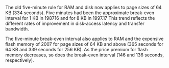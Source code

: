 The old five-minute rule for RAM and disk now applies to page sizes of 64 KB (334 seconds). Five minutes had been the approximate break-even interval for 1 KB in 198716 and for 8 KB in 1997.17 This trend reflects the different rates of improvement in disk-access latency and transfer bandwidth.

The five-minute break-even interval also applies to RAM and the expensive flash memory of 2007 for page sizes of 64 KB and above (365 seconds for 64 KB and 339 seconds for 256 KB). As the price premium for flash memory decreases, so does the break-even interval (146 and 136 seconds, respectively).
